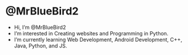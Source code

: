 # @MrBlueBird2
- Hi, I’m @MrBlueBird2
- I’m interested in Creating websites and Programming in Python.
- I’m currently learning Web Development, Android Development, C++, Java, Python, and JS.

<!---
MrBlueBird2/MrBlueBird2 is a ✨ special ✨ repository because its `README.md` (this file) appears on your GitHub profile.
You can click the Preview link to take a look at your changes.
--->

